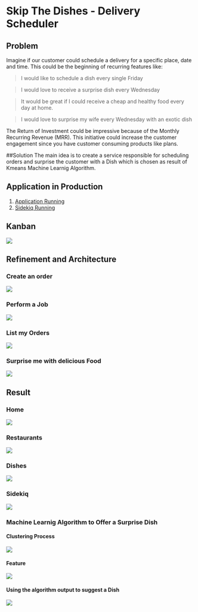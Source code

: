 # Skip The Dishes - Delivery Scheduler
## Problem
Imagine if our customer could schedule a delivery for a specific place, date and time. This could be the beginning of recurring features like:

> I would like to schedule a dish every single Friday

> I would love to receive a surprise dish every Wednesday

> It would be great if I could receive a cheap and healthy food every day at home.

> I would love to surprise my wife every Wednesday with an exotic dish

The Return of Investment could be impressive because of the Monthly Recurring Revenue (MRR). This initiative could increase the customer engagement since you have customer consuming products like plans.

##Solution
The main idea is to create a service responsible for scheduling orders and surprise the customer with a Dish which is chosen as result of Kmeans Machine Learnig Algorithm. 

## Application in Production

1. [Application Running](http://ec2-18-231-72-5.sa-east-1.compute.amazonaws.com/)
2. [Sidekiq Running](http://ec2-18-231-72-5.sa-east-1.compute.amazonaws.com:3005/sidekiq)


## Kanban
![](./images/kanban.jpg)

## Refinement and Architecture
### Create an order
![](images/create_order.jpg)

### Perform a Job
![](images/job.jpg)

### List my Orders
![](images/orders.jpg)

### Surprise me with delicious Food
![](images/surprise.jpg)

## Result

### Home
![](images/home.png)

### Restaurants
![](images/restaurants.png)

### Dishes
![](images/dishes.png)

### Sidekiq
![](images/sidekiq.png)

### Machine Learnig Algorithm to Offer a Surprise Dish
#### Clustering Process
![](images/cluster.png)
#### Feature
![](images/surpriseme.png)
#### Using the algorithm output to suggest a Dish
![](images/surprise_worker.png)








